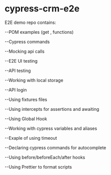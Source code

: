 # cypress-crm-e2e
 E2E demo repo contains:

 --POM examples (get , functions)

 --Cypress commands

 --Mocking api calls

 --E2E UI testing

 --API testing

 --Working with local storage

 --API login
 
 --Using fixtures files

 --Using intercepts for assertions and awaiting 

 --Using Global Hook

 --Working with cypress variables and aliases 

 --Exaple of using timeout

 --Declaring cypress commands for autocomplete

 --Using before/beforeEach/after hooks

 --Using Prettier to format scripts
 
